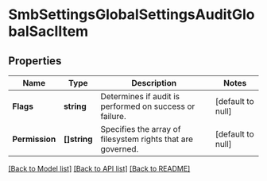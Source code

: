 # SmbSettingsGlobalSettingsAuditGlobalSaclItem

## Properties
Name | Type | Description | Notes
------------ | ------------- | ------------- | -------------
**Flags** | **string** | Determines if audit is performed on success or failure. | [default to null]
**Permission** | **[]string** | Specifies the array of filesystem rights that are governed. | [default to null]

[[Back to Model list]](../README.md#documentation-for-models) [[Back to API list]](../README.md#documentation-for-api-endpoints) [[Back to README]](../README.md)


